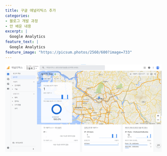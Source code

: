 ```yaml
---
title: 구글 애널리틱스 추가
categories:
- 블로그 개발 과정
- 안 배운 내용
excerpt: |
  Google Analytics
feature_text: |
  Google Analytics
feature_image: "https://picsum.photos/2560/600?image=733"
---
```


![image](https://raw.githubusercontent.com/chohyeonho/chohyeonho.github.io/main/assets/analytics.png)
